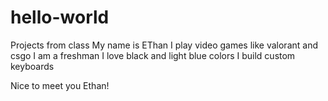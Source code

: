 # hello-world
Projects from class 
My name is EThan 
I play video games like valorant and csgo 
I am a freshman 
I love black and light blue colors
I build custom keyboards

Nice to meet you Ethan!
